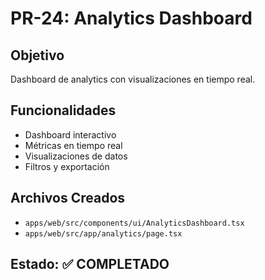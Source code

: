 # PR-24: Analytics Dashboard

## Objetivo
Dashboard de analytics con visualizaciones en tiempo real.

## Funcionalidades
- Dashboard interactivo
- Métricas en tiempo real
- Visualizaciones de datos
- Filtros y exportación

## Archivos Creados
- `apps/web/src/components/ui/AnalyticsDashboard.tsx`
- `apps/web/src/app/analytics/page.tsx`

## Estado: ✅ COMPLETADO
